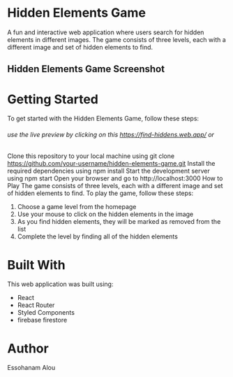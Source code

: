 # Hidden Elements Game
A fun and interactive web application where users search for hidden elements in different images. The game consists of three levels, each with a different image and set of hidden elements to find.

## Hidden Elements Game Screenshot

# Getting Started
To get started with the Hidden Elements Game, follow these steps:

###### use the live preview by clicking on this https://find-hiddens.web.app/   or 
Clone this repository to your local machine using git clone https://github.com/your-username/hidden-elements-game.git
Install the required dependencies using npm install
Start the development server using npm start
Open your browser and go to http://localhost:3000
How to Play
The game consists of three levels, each with a different image and set of hidden elements to find. To play the game, follow these steps:

1. Choose a game level from the homepage
2. Use your mouse to click on the hidden elements in the image
3. As you find hidden elements, they will be marked as  removed from the list
4. Complete the level by finding all of the hidden elements

# Built With
This web application was built using:

* React
* React Router
* Styled Components
* firebase firestore

# Author
Essohanam Alou